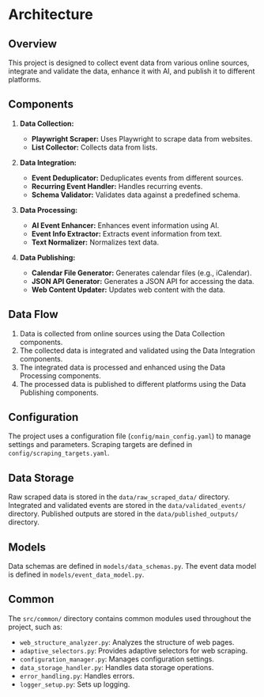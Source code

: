 # Architecture

## Overview

This project is designed to collect event data from various online sources, integrate and validate the data, enhance it with AI, and publish it to different platforms.

## Components

1.  **Data Collection:**
    *   **Playwright Scraper:** Uses Playwright to scrape data from websites.
    *   **List Collector:** Collects data from lists.

2.  **Data Integration:**
    *   **Event Deduplicator:** Deduplicates events from different sources.
    *   **Recurring Event Handler:** Handles recurring events.
    *   **Schema Validator:** Validates data against a predefined schema.

3.  **Data Processing:**
    *   **AI Event Enhancer:** Enhances event information using AI.
    *   **Event Info Extractor:** Extracts event information from text.
    *   **Text Normalizer:** Normalizes text data.

4.  **Data Publishing:**
    *   **Calendar File Generator:** Generates calendar files (e.g., iCalendar).
    *   **JSON API Generator:** Generates a JSON API for accessing the data.
    *   **Web Content Updater:** Updates web content with the data.

## Data Flow

1.  Data is collected from online sources using the Data Collection components.
2.  The collected data is integrated and validated using the Data Integration components.
3.  The integrated data is processed and enhanced using the Data Processing components.
4.  The processed data is published to different platforms using the Data Publishing components.

## Configuration

The project uses a configuration file (`config/main_config.yaml`) to manage settings and parameters. Scraping targets are defined in `config/scraping_targets.yaml`.

## Data Storage

Raw scraped data is stored in the `data/raw_scraped_data/` directory. Integrated and validated events are stored in the `data/validated_events/` directory. Published outputs are stored in the `data/published_outputs/` directory.

## Models

Data schemas are defined in `models/data_schemas.py`. The event data model is defined in `models/event_data_model.py`.

## Common

The `src/common/` directory contains common modules used throughout the project, such as:

*   `web_structure_analyzer.py`: Analyzes the structure of web pages.
*   `adaptive_selectors.py`: Provides adaptive selectors for web scraping.
*   `configuration_manager.py`: Manages configuration settings.
*   `data_storage_handler.py`: Handles data storage operations.
*   `error_handling.py`: Handles errors.
*   `logger_setup.py`: Sets up logging.
